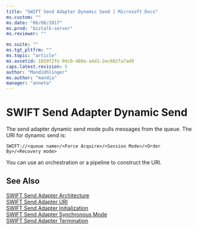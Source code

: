 ```yaml
---
title: "SWIFT Send Adapter Dynamic Send | Microsoft Docs"
ms.custom: ""
ms.date: "06/08/2017"
ms.prod: "biztalk-server"
ms.reviewer: ""

ms.suite: ""
ms.tgt_pltfrm: ""
ms.topic: "article"
ms.assetid: 105972fe-9dc0-480a-a4d1-2ec682fa7ad9
caps.latest.revision: 5
author: "MandiOhlinger"
ms.author: "mandia"
manager: "anneta"
---
```

# SWIFT Send Adapter Dynamic Send
The send adapter dynamic send mode pulls messages from the queue. The URI for dynamic send is:  
  
```  
SWIFT://<queue name>/<Force Acquire>/<Session Mode>/<Order By>/<Recovery mode>  
```  
  
 You can use an orchestration or a pipeline to construct the URI.  
  
## See Also  
 [SWIFT Send Adapter Architecture](../../adapters-and-accelerators/fileact-interact/swift-send-adapter-architecture.md)   
 [SWIFT Send Adapter URI](../../adapters-and-accelerators/fileact-interact/swift-send-adapter-uri.md)   
 [SWIFT Send Adapter Initialization](../../adapters-and-accelerators/fileact-interact/swift-send-adapter-initialization.md)   
 [SWIFT Send Adapter Synchronous Mode](../../adapters-and-accelerators/fileact-interact/swift-send-adapter-synchronous-mode.md)   
 [SWIFT Send Adapter Termination](../../adapters-and-accelerators/fileact-interact/swift-send-adapter-termination.md)